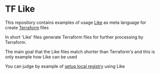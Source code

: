 ﻿# TF Like

This repository contains examples of usage [Like](https://github.com/beysed/like) as meta language for create [Terraform](https://www.terraform.io/) files

In short 'Like' files generate Terraform files for further processing by Terraform.

The main goal that the Like files match shorter than Terraform's and this is only example how Like can be used

You can judge by example of [setup local registry](https://github.com/beysed/tf-like/tree/main/k8s_registry) using Like


